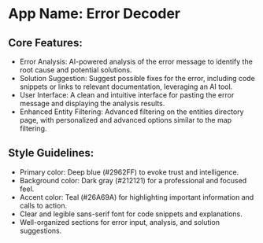 # **App Name**: Error Decoder

## Core Features:

- Error Analysis: AI-powered analysis of the error message to identify the root cause and potential solutions.
- Solution Suggestion: Suggest possible fixes for the error, including code snippets or links to relevant documentation, leveraging an AI tool.
- User Interface: A clean and intuitive interface for pasting the error message and displaying the analysis results.
- Enhanced Entity Filtering: Advanced filtering on the entities directory page, with personalized and advanced options similar to the map filtering.

## Style Guidelines:

- Primary color: Deep blue (#2962FF) to evoke trust and intelligence.
- Background color: Dark gray (#212121) for a professional and focused feel.
- Accent color: Teal (#26A69A) for highlighting important information and calls to action.
- Clear and legible sans-serif font for code snippets and explanations.
- Well-organized sections for error input, analysis, and solution suggestions.